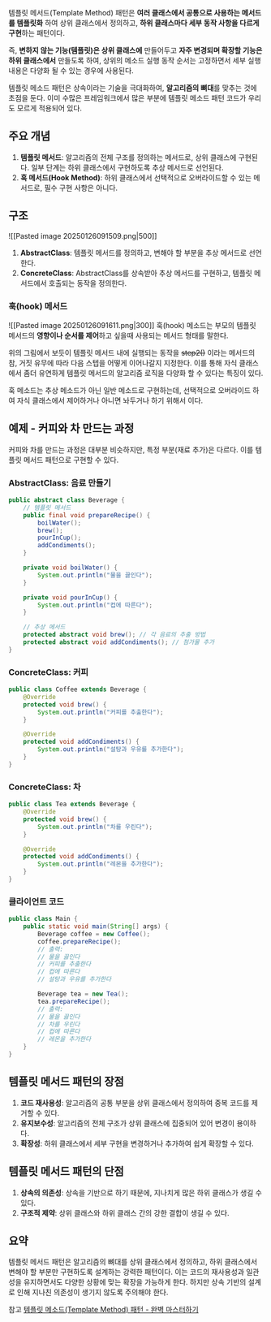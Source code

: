 템플릿 메서드(Template Method) 패턴은 **여러 클래스에서 공통으로 사용하는 메서드를 템플릿화** 하여 상위 클래스에서 정의하고, **하위 클래스마다 세부 동작 사항을 다르게 구현**하는 패턴이다.

즉, **변하지 않는 기능(템플릿)은 상위 클래스에** 만들어두고 **자주 변경되며 확장할 기능은 하위 클래스에서** 만들도록 하여, 상위의 메소드 실행 동작 순서는 고정하면서 세부 실행 내용은 다양화 될 수 있는 경우에 사용된다.

템플릿 메소드 패턴은 상속이라는 기술을 극대화하여, **알고리즘의 뼈대**를 맞추는 것에 초점을 둔다. 이미 수많은 프레임워크에서 많은 부분에 템플릿 메소드 패턴 코드가 우리도 모르게 적용되어 있다.


## 주요 개념
1. **템플릿 메서드**: 알고리즘의 전체 구조를 정의하는 메서드로, 상위 클래스에 구현된다. 일부 단계는 하위 클래스에서 구현하도록 추상 메서드로 선언된다.
2. **훅 메서드(Hook Method)**: 하위 클래스에서 선택적으로 오버라이드할 수 있는 메서드로, 필수 구현 사항은 아니다.

## 구조
![[Pasted image 20250126091509.png|500]]
1. **AbstractClass**: 템플릿 메서드를 정의하고, 변해야 할 부분을 추상 메서드로 선언한다.
2. **ConcreteClass**: AbstractClass를 상속받아 추상 메서드를 구현하고, 템플릿 메서드에서 호출되는 동작을 정의한다.

### 훅(hook) 메서드
![[Pasted image 20250126091611.png|300]]
훅(hook) 메소드는 부모의 템플릿 메서드의 **영향이나 순서를 제어**하고 싶을때 사용되는 메서드 형태를 말한다.

위의 그림에서 보듯이 템플릿 메서드 내에 실행되는 동작을 ~~step2()~~ 이라는 메서드의 참, 거짓 유무에 따라 다음 스텝을 어떻게 이어나갈지 지정한다. 이를 통해 자식 클래스에서 좀더 유연하게 템플릿 메서드의 알고리즘 로직을 다양화 할 수 있다는 특징이 있다.

훅 메소드는 추상 메소드가 아닌 일반 메소드로 구현하는데, 선택적으로 오버라이드 하여 자식 클래스에서 제어하거나 아니면 놔두거나 하기 위해서 이다.


## 예제 - 커피와 차 만드는 과정
커피와 차를 만드는 과정은 대부분 비슷하지만, 특정 부분(재료 추가)은 다르다. 이를 템플릿 메서드 패턴으로 구현할 수 있다.

### AbstractClass: 음료 만들기
```java
public abstract class Beverage {
    // 템플릿 메서드
    public final void prepareRecipe() {
        boilWater();
        brew();
        pourInCup();
        addCondiments();
    }

    private void boilWater() {
        System.out.println("물을 끓인다");
    }

    private void pourInCup() {
        System.out.println("컵에 따른다");
    }

    // 추상 메서드
    protected abstract void brew(); // 각 음료의 추출 방법
    protected abstract void addCondiments(); // 첨가물 추가
}
```

### ConcreteClass: 커피
```java
public class Coffee extends Beverage {
    @Override
    protected void brew() {
        System.out.println("커피를 추출한다");
    }

    @Override
    protected void addCondiments() {
        System.out.println("설탕과 우유를 추가한다");
    }
}
```

### ConcreteClass: 차
```java
public class Tea extends Beverage {
    @Override
    protected void brew() {
        System.out.println("차를 우린다");
    }

    @Override
    protected void addCondiments() {
        System.out.println("레몬을 추가한다");
    }
}
```

### 클라이언트 코드
```java
public class Main {
    public static void main(String[] args) {
        Beverage coffee = new Coffee();
        coffee.prepareRecipe();
        // 출력:
        // 물을 끓인다
        // 커피를 추출한다
        // 컵에 따른다
        // 설탕과 우유를 추가한다

        Beverage tea = new Tea();
        tea.prepareRecipe();
        // 출력:
        // 물을 끓인다
        // 차를 우린다
        // 컵에 따른다
        // 레몬을 추가한다
    }
}
```

## 템플릿 메서드 패턴의 장점
1. **코드 재사용성**: 알고리즘의 공통 부분을 상위 클래스에서 정의하여 중복 코드를 제거할 수 있다.
2. **유지보수성**: 알고리즘의 전체 구조가 상위 클래스에 집중되어 있어 변경이 용이하다.
3. **확장성**: 하위 클래스에서 세부 구현을 변경하거나 추가하여 쉽게 확장할 수 있다.

## 템플릿 메서드 패턴의 단점
1. **상속의 의존성**: 상속을 기반으로 하기 때문에, 지나치게 많은 하위 클래스가 생길 수 있다.
2. **구조적 제약**: 상위 클래스와 하위 클래스 간의 강한 결합이 생길 수 있다.


## 요약
템플릿 메서드 패턴은 알고리즘의 뼈대를 상위 클래스에서 정의하고, 하위 클래스에서 변해야 할 부분만 구현하도록 설계하는 강력한 패턴이다. 이는 코드의 재사용성과 일관성을 유지하면서도 다양한 상황에 맞는 확장을 가능하게 한다. 
하지만 상속 기반의 설계로 인해 지나친 의존성이 생기지 않도록 주의해야 한다.



참고
[템플릿 메소드(Template Method) 패턴 - 완벽 마스터하기](https://inpa.tistory.com/entry/GOF-%F0%9F%92%A0-%ED%85%9C%ED%94%8C%EB%A6%BF-%EB%A9%94%EC%86%8C%EB%93%9CTemplate-Method-%ED%8C%A8%ED%84%B4-%EC%A0%9C%EB%8C%80%EB%A1%9C-%EB%B0%B0%EC%9B%8C%EB%B3%B4%EC%9E%90)
